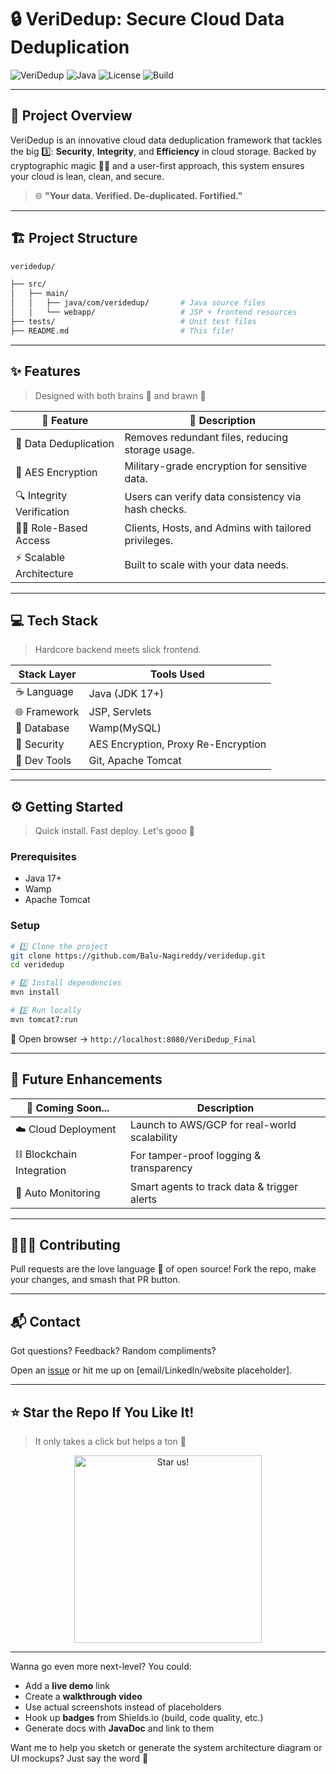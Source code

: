 # 🔒 **VeriDedup: Secure Cloud Data Deduplication**

![VeriDedup](https://img.shields.io/badge/Status-Active-success?style=for-the-badge)
![Java](https://img.shields.io/badge/Java-11%2B-blue?style=for-the-badge&logo=java)
![License](https://img.shields.io/github/license/your-username/veridedup?style=for-the-badge)
![Build](https://img.shields.io/badge/Build-Passing-brightgreen?style=for-the-badge)

---

## 🚀 **Project Overview**

VeriDedup is an innovative cloud data deduplication framework that tackles the big 3️⃣: **Security**, **Integrity**, and **Efficiency** in cloud storage. Backed by cryptographic magic 🧙‍♂️ and a user-first approach, this system ensures your cloud is lean, clean, and secure.

> 🌐 **"Your data. Verified. De-duplicated. Fortified."**


---

## 🏗 **Project Structure**
```bash
veridedup/

├── src/
│   ├── main/
│   │   ├── java/com/veridedup/       # Java source files
│   │   └── webapp/                   # JSP + frontend resources
├── tests/                            # Unit test files
├── README.md                         # This file!
```

---

## ✨ **Features**
> Designed with both brains 🧠 and brawn 💪

| 🔧 Feature              | 💬 Description |
|------------------------|----------------|
| 🧹 Data Deduplication  | Removes redundant files, reducing storage usage. |
| 🔐 AES Encryption      | Military-grade encryption for sensitive data. |
| 🔍 Integrity Verification | Users can verify data consistency via hash checks. |
| 🧑‍💼 Role-Based Access  | Clients, Hosts, and Admins with tailored privileges. |
| ⚡ Scalable Architecture | Built to scale with your data needs. |

---



## 💻 **Tech Stack**
> Hardcore backend meets slick frontend.

| Stack Layer      | Tools Used |
|------------------|------------|
| ☕ Language        | Java (JDK 17+) |
| 🌐 Framework      | JSP, Servlets |
| 💾 Database       | Wamp(MySQL) |
| 🔐 Security       | AES Encryption, Proxy Re-Encryption |
| 🧰 Dev Tools      | Git, Apache Tomcat |

---

## ⚙️ **Getting Started**

> Quick install. Fast deploy. Let's gooo 🏁

### Prerequisites
- Java 17+
- Wamp
- Apache Tomcat

### Setup
```bash
# 1️⃣ Clone the project
git clone https://github.com/Balu-Nagireddy/veridedup.git
cd veridedup

# 2️⃣ Install dependencies
mvn install

# 3️⃣ Run locally
mvn tomcat7:run
```

🧭 Open browser → `http://localhost:8080/VeriDedup_Final`

---

## 🔮 **Future Enhancements**

| 🚧 Coming Soon... | Description |
|-------------------|-------------|
| ☁️ Cloud Deployment | Launch to AWS/GCP for real-world scalability |
| ⛓ Blockchain Integration | For tamper-proof logging & transparency |
| 🤖 Auto Monitoring | Smart agents to track data & trigger alerts |

---

## 🧑‍🤝‍🧑 **Contributing**
Pull requests are the love language 💌 of open source! Fork the repo, make your changes, and smash that PR button.

---

## 📬 **Contact**
Got questions? Feedback? Random compliments?

Open an [issue](https://github.com/your-username/veridedup/issues) or hit me up on [email/LinkedIn/website placeholder].

---

## ⭐ **Star the Repo If You Like It!**
> It only takes a click but helps a ton 💖

<p align="center">
  <img src="https://media.giphy.com/media/f9k1tV7HyORcngKF8v/giphy.gif" width="300" alt="Star us!" />
</p>

---

Wanna go even more next-level? You could:
- Add a **live demo** link
- Create a **walkthrough video**
- Use actual screenshots instead of placeholders
- Hook up **badges** from Shields.io (build, code quality, etc.)
- Generate docs with **JavaDoc** and link to them

Want me to help you sketch or generate the system architecture diagram or UI mockups? Just say the word 💬
